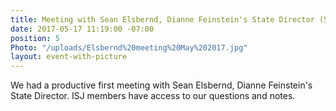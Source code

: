 ```yaml
---
title: Meeting with Sean Elsbernd, Dianne Feinstein's State Director (5/17/17)
date: 2017-05-17 11:19:00 -07:00
position: 5
Photo: "/uploads/Elsbernd%20meeting%20May%202017.jpg"
layout: event-with-picture
---
```


We had a productive first meeting with Sean Elsbernd, Dianne Feinstein's State Director.  ISJ members have access to our questions and notes.
